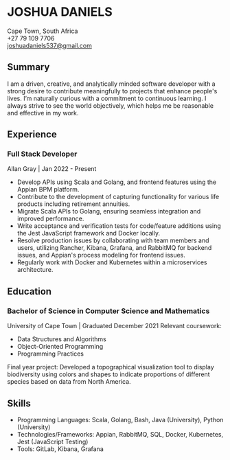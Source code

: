 # JOSHUA DANIELS
Cape Town, South Africa  
+27 79 109 7706  
joshuadaniels537@gmail.com

## Summary
I am a driven, creative, and analytically minded software developer with a strong desire to contribute meaningfully to projects that enhance people's lives. I’m naturally curious with a commitment to continuous learning. I always strive to see the world objectively, which helps me be reasonable and effective in my work.

## Experience

### Full Stack Developer
Allan Gray | Jan 2022 - Present
- Develop APIs using Scala and Golang, and frontend features using the Appian BPM platform.
- Contribute to the development of capturing functionality for various life products including retirement annuities.
- Migrate Scala APIs to Golang, ensuring seamless integration and improved performance.
- Write acceptance and verification tests for code/feature additions using the Jest JavaScript framework and Docker locally.
- Resolve production issues by collaborating with team members and users, utilizing Rancher, Kibana, Grafana, and RabbitMQ for backend issues, and Appian's process modeling for frontend issues.
- Regularly work with Docker and Kubernetes within a microservices architecture.

## Education

### Bachelor of Science in Computer Science and Mathematics
University of Cape Town | Graduated December 2021
Relevant coursework:
- Data Structures and Algorithms
- Object-Oriented Programming
- Programming Practices

Final year project: Developed a topographical visualization tool to display biodiversity using colors and shapes to indicate proportions of different species based on data from North America.

## Skills

- Programming Languages: Scala, Golang, Bash, Java (University), Python (University)
- Technologies/Frameworks: Appian, RabbitMQ, SQL, Docker, Kubernetes, Jest (JavaScript Testing)
- Tools: GitLab, Kibana, Grafana
